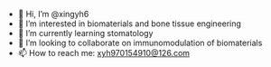 - 👋 Hi, I’m @xingyh6
- 👀 I’m interested in biomaterials and bone tissue engineering
- 🌱 I’m currently learning stomatology
- 💞️ I’m looking to collaborate on immunomodulation of biomaterials
- 📫 How to reach me: xyh970154910@126.com

<!---
xingyh6/xingyh6 is a ✨ special ✨ repository because its `README.md` (this file) appears on your GitHub profile.
You can click the Preview link to take a look at your changes.
--->

